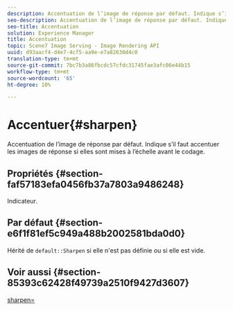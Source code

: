 ```yaml
---
description: Accentuation de l’image de réponse par défaut. Indique s’il faut accentuer les images de réponse si elles sont mises à l’échelle avant le codage.
seo-description: Accentuation de l’image de réponse par défaut. Indique s’il faut accentuer les images de réponse si elles sont mises à l’échelle avant le codage.
seo-title: Accentuation
solution: Experience Manager
title: Accentuation
topic: Scene7 Image Serving - Image Rendering API
uuid: d93aacf4-d4e7-4cf5-aa9e-e7a82630d4c0
translation-type: tm+mt
source-git-commit: 7bc7b3a86fbcdc57cfdc31745fae3afc06e44b15
workflow-type: tm+mt
source-wordcount: '65'
ht-degree: 10%

---
```



# Accentuer{#sharpen}

Accentuation de l’image de réponse par défaut. Indique s’il faut accentuer les images de réponse si elles sont mises à l’échelle avant le codage.

## Propriétés {#section-faf57183efa0456fb37a7803a9486248}

Indicateur.

## Par défaut {#section-e6f1f81ef5c949a488b2002581bda0d0}

Hérité de `default::Sharpen` si elle n&#39;est pas définie ou si elle est vide.

## Voir aussi {#section-85393c62428f49739a2510f9427d3607}

[sharpen=](../../../../../ir-api/http-protocol/image-rendering-api-ref/c-ir-http-protocol-ref/c-ir-http-protocol-command-reference/r-ir-http-sharpen.md#reference-13034d22d176483cb99ccafc2a4f6a6e)
